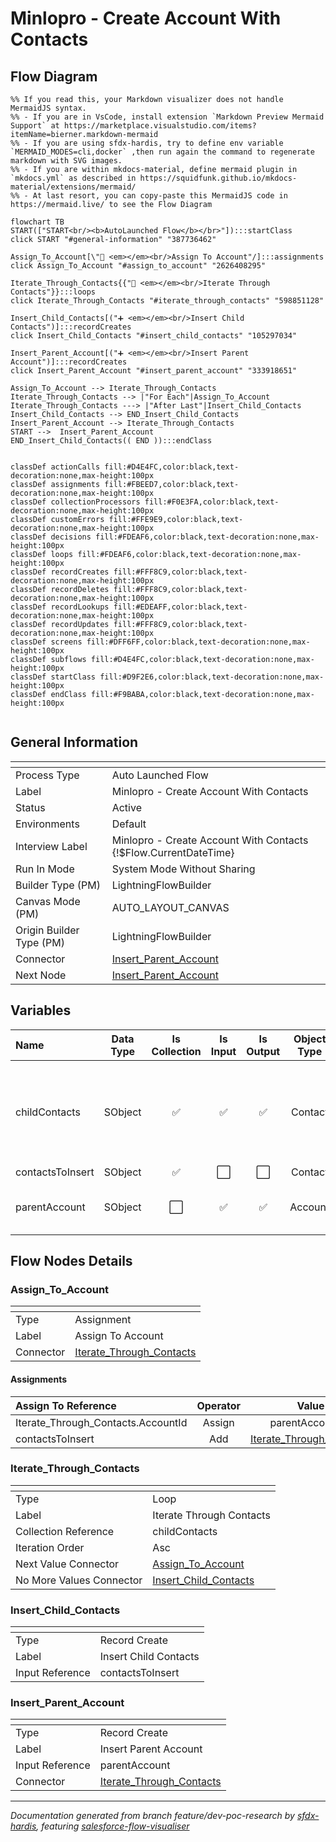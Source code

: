 # Minlopro - Create Account With Contacts

## Flow Diagram

```mermaid
%% If you read this, your Markdown visualizer does not handle MermaidJS syntax.
%% - If you are in VsCode, install extension `Markdown Preview Mermaid Support` at https://marketplace.visualstudio.com/items?itemName=bierner.markdown-mermaid
%% - If you are using sfdx-hardis, try to define env variable `MERMAID_MODES=cli,docker` ,then run again the command to regenerate markdown with SVG images.
%% - If you are within mkdocs-material, define mermaid plugin in `mkdocs.yml` as described in https://squidfunk.github.io/mkdocs-material/extensions/mermaid/
%% - At last resort, you can copy-paste this MermaidJS code in https://mermaid.live/ to see the Flow Diagram

flowchart TB
START(["START<br/><b>AutoLaunched Flow</b></br>"]):::startClass
click START "#general-information" "387736462"

Assign_To_Account[\"🟰 <em></em><br/>Assign To Account"/]:::assignments
click Assign_To_Account "#assign_to_account" "2626408295"

Iterate_Through_Contacts{{"🔁 <em></em><br/>Iterate Through Contacts"}}:::loops
click Iterate_Through_Contacts "#iterate_through_contacts" "598851128"

Insert_Child_Contacts[("➕ <em></em><br/>Insert Child Contacts")]:::recordCreates
click Insert_Child_Contacts "#insert_child_contacts" "105297034"

Insert_Parent_Account[("➕ <em></em><br/>Insert Parent Account")]:::recordCreates
click Insert_Parent_Account "#insert_parent_account" "333918651"

Assign_To_Account --> Iterate_Through_Contacts
Iterate_Through_Contacts --> |"For Each"|Assign_To_Account
Iterate_Through_Contacts ---> |"After Last"|Insert_Child_Contacts
Insert_Child_Contacts --> END_Insert_Child_Contacts
Insert_Parent_Account --> Iterate_Through_Contacts
START -->  Insert_Parent_Account
END_Insert_Child_Contacts(( END )):::endClass


classDef actionCalls fill:#D4E4FC,color:black,text-decoration:none,max-height:100px
classDef assignments fill:#FBEED7,color:black,text-decoration:none,max-height:100px
classDef collectionProcessors fill:#F0E3FA,color:black,text-decoration:none,max-height:100px
classDef customErrors fill:#FFE9E9,color:black,text-decoration:none,max-height:100px
classDef decisions fill:#FDEAF6,color:black,text-decoration:none,max-height:100px
classDef loops fill:#FDEAF6,color:black,text-decoration:none,max-height:100px
classDef recordCreates fill:#FFF8C9,color:black,text-decoration:none,max-height:100px
classDef recordDeletes fill:#FFF8C9,color:black,text-decoration:none,max-height:100px
classDef recordLookups fill:#EDEAFF,color:black,text-decoration:none,max-height:100px
classDef recordUpdates fill:#FFF8C9,color:black,text-decoration:none,max-height:100px
classDef screens fill:#DFF6FF,color:black,text-decoration:none,max-height:100px
classDef subflows fill:#D4E4FC,color:black,text-decoration:none,max-height:100px
classDef startClass fill:#D9F2E6,color:black,text-decoration:none,max-height:100px
classDef endClass fill:#F9BABA,color:black,text-decoration:none,max-height:100px


```

## General Information

|<!-- -->|<!-- -->|
|:---|:---|
|Process Type| Auto Launched Flow|
|Label|Minlopro - Create Account With Contacts|
|Status|Active|
|Environments|Default|
|Interview Label|Minlopro - Create Account With Contacts {!$Flow.CurrentDateTime}|
|Run In Mode| System Mode Without Sharing|
| Builder Type (PM)|LightningFlowBuilder|
| Canvas Mode (PM)|AUTO_LAYOUT_CANVAS|
| Origin Builder Type (PM)|LightningFlowBuilder|
|Connector|[Insert_Parent_Account](#insert_parent_account)|
|Next Node|[Insert_Parent_Account](#insert_parent_account)|


## Variables

|Name|Data Type|Is Collection|Is Input|Is Output|Object Type|Description|
|:-- |:--:|:--:|:--:|:--:|:--:|:--  |
|childContacts|SObject|✅|✅|✅|Contact|Child Contact SObject records to upsert and link to parent Account.|
|contactsToInsert|SObject|✅|⬜|⬜|Contact|<!-- -->|
|parentAccount|SObject|⬜|✅|✅|Account|Account SObject record to Upsert.|


## Flow Nodes Details

### Assign_To_Account

|<!-- -->|<!-- -->|
|:---|:---|
|Type|Assignment|
|Label|Assign To Account|
|Connector|[Iterate_Through_Contacts](#iterate_through_contacts)|


#### Assignments

|Assign To Reference|Operator|Value|
|:-- |:--:|:--: |
|Iterate_Through_Contacts.AccountId| Assign|parentAccount.Id|
|contactsToInsert| Add|[Iterate_Through_Contacts](#iterate_through_contacts)|




### Iterate_Through_Contacts

|<!-- -->|<!-- -->|
|:---|:---|
|Type|Loop|
|Label|Iterate Through Contacts|
|Collection Reference|childContacts|
|Iteration Order|Asc|
|Next Value Connector|[Assign_To_Account](#assign_to_account)|
|No More Values Connector|[Insert_Child_Contacts](#insert_child_contacts)|


### Insert_Child_Contacts

|<!-- -->|<!-- -->|
|:---|:---|
|Type|Record Create|
|Label|Insert Child Contacts|
|Input Reference|contactsToInsert|


### Insert_Parent_Account

|<!-- -->|<!-- -->|
|:---|:---|
|Type|Record Create|
|Label|Insert Parent Account|
|Input Reference|parentAccount|
|Connector|[Iterate_Through_Contacts](#iterate_through_contacts)|






___

_Documentation generated from branch feature/dev-poc-research by [sfdx-hardis](https://sfdx-hardis.cloudity.com), featuring [salesforce-flow-visualiser](https://github.com/toddhalfpenny/salesforce-flow-visualiser)_